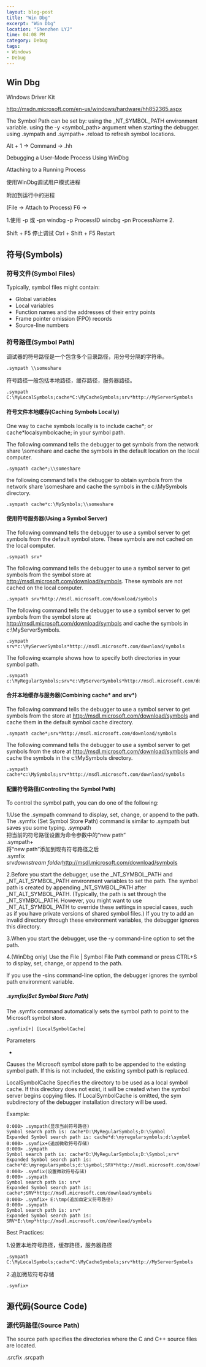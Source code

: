```yaml
---
layout: blog-post
title: "Win Dbg"
excerpt: "Win Dbg"
location: "Shenzhen LYJ"
time: 04:08 PM
category: Debug
tags:
- Windows
- Debug
---
```


## Win Dbg ##

Windows Driver Kit 

http://msdn.microsoft.com/en-us/windows/hardware/hh852365.aspx

The Symbol Path can be set by:
    using the _NT_SYMBOL_PATH environment variable.
    using the -y <symbol_path> argument when starting the debugger.
    using .sympath and .sympath+
.reload to refresh symbol locations.

Alt + 1 -> Command -> .hh

Debugging a User-Mode Process Using WinDbg

Attaching to a Running Process

使用WinDbg调试用户模式进程

附加到运行中的进程

(File -> Attach to Process) F6 -> 

1.使用 -p <pid> 或 -pn <pname>
windbg -p ProcessID 
windbg -pn ProcessName 
2.

Shift + F5 停止调试
Ctrl + Shift + F5 Restart

## 符号(Symbols) ##

### 符号文件(Symbol Files) ###

Typically, symbol files might contain:    
+   Global variables
+   Local variables
+   Function names and the addresses of their entry points
+   Frame pointer omission (FPO) records
+   Source-line numbers

### 符号路径(Symbol Path) ###

调试器的符号路径是一个包含多个目录路径，用分号分隔的字符串。    

    .sympath \\someshare

符号路径一般包括本地路径，缓存路径，服务器路径。

    .sympath C:\MyLocalSymbols;cache*C:\MyCacheSymbols;srv*http://MyServerSymbols    

#### 符号文件本地缓存(Caching Symbols Locally) ####

One way to cache symbols locally is to include cache*; or cache*localsymbolcache; in your symbol path.

The following command tells the debugger to get symbols from the network share \\someshare and cache the symbols in the default location on the local computer.    

    .sympath cache*;\\someshare

the following command tells the debugger to obtain symbols from the network share \\someshare and cache the symbols in the c:\MySymbols directory.    

    .sympath cache*c:\MySymbols;\\someshare

#### 使用符号服务器(Using a Symbol Server) ####

The following command tells the debugger to use a symbol server to get symbols from the default symbol store. These symbols are not cached on the local computer.    

    .sympath srv*

The following command tells the debugger to use a symbol server to get symbols from the symbol store at http://msdl.microsoft.com/download/symbols. These symbols are not cached on the local computer.    
    
    .sympath srv*http://msdl.microsoft.com/download/symbols

The following command tells the debugger to use a symbol server to get symbols from the symbol store at http://msdl.microsoft.com/download/symbols and cache the symbols in c:\MyServerSymbols.   

    .sympath srv*c:\MyServerSymbols*http://msdl.microsoft.com/download/symbols

The following example shows how to specify both directories in your symbol path.

    .sympath c:\MyRegularSymbols;srv*c:\MyServerSymbols*http://msdl.microsoft.com/download/symbols

#### 合并本地缓存与服务器(Combining cache* and srv*) ####

The following command tells the debugger to use a symbol server to get symbols from the store at http://msdl.microsoft.com/download/symbols and cache them in the default symbol cache directory.

    .sympath cache*;srv*http://msdl.microsoft.com/download/symbols

The following command tells the debugger to use a symbol server to get symbols from the store at http://msdl.microsoft.com/download/symbols and cache the symbols in the c:\MySymbols directory.

    .sympath cache*c:\MySymbols;srv*http://msdl.microsoft.com/download/symbols

#### 配置符号路径(Controlling the Symbol Path) ####

To control the symbol path, you can do one of the following:

1.Use the .sympath command to display, set, change, or append to the path. The .symfix (Set Symbol Store Path) command is similar to .sympath but saves you some typing.
.sympath <new path>    
    把当前的符号路径设置为命令参数中的“new path”    
.sympath+ <new path>    
    将“new path”添加到现有符号路径之后    
.symfix <downstream folder>    
     srv*downstream folder*http://msdl.microsoft.com/download/symbols    

2.Before you start the debugger, use the _NT_SYMBOL_PATH and _NT_ALT_SYMBOL_PATH environment variables to set the path. The symbol path is created by appending _NT_SYMBOL_PATH after _NT_ALT_SYMBOL_PATH. (Typically, the path is set through the _NT_SYMBOL_PATH. However, you might want to use _NT_ALT_SYMBOL_PATH to override these settings in special cases, such as if you have private versions of shared symbol files.) If you try to add an invalid directory through these environment variables, the debugger ignores this directory.

3.When you start the debugger, use the -y command-line option to set the path.

4.(WinDbg only) Use the File | Symbol File Path command or press CTRL+S to display, set, change, or append to the path.

If you use the -sins command-line option, the debugger ignores the symbol path environment variable.

##### .symfix(Set Symbol Store Path) #####

The .symfix command automatically sets the symbol path to point to the Microsoft symbol store.

    .symfix[+] [LocalSymbolCache]

Parameters

+ 
Causes the Microsoft symbol store path to be appended to the existing symbol path. If this is not included, the existing symbol path is replaced.

LocalSymbolCache 
Specifies the directory to be used as a local symbol cache. If this directory does not exist, it will be created when the symbol server begins copying files. If LocalSymbolCache is omitted, the sym subdirectory of the debugger installation directory will be used. 

Example:    

	0:000> .sympath(显示当前符号路径)
	Symbol search path is: cache*D:\MyRegularSymbols;D:\Symbol
	Expanded Symbol search path is: cache*d:\myregularsymbols;d:\symbol
	0:000> .symfix+(追加微软符号存储)
	0:000> .sympath
	Symbol search path is: cache*D:\MyRegularSymbols;D:\Symbol;srv*
	Expanded Symbol search path is: cache*d:\myregularsymbols;d:\symbol;SRV*http://msdl.microsoft.com/download/symbols
	0:000> .symfix(设置微软符号存储)
	0:000> .sympath
	Symbol search path is: srv*
	Expanded Symbol search path is: cache*;SRV*http://msdl.microsoft.com/download/symbols
	0:000> .symfix+ E:\tmp(追加自定义符号路径)
	0:000> .sympath
	Symbol search path is: srv*
	Expanded Symbol search path is: SRV*E:\tmp*http://msdl.microsoft.com/download/symbols

Best Practices:

1.设置本地符号路径，缓存路径，服务器路径    

    .sympath C:\MyLocalSymbols;cache*C:\MyCacheSymbols;srv*http://MyServerSymbols

2.追加微软符号存储    

    .symfix+

## 源代码(Source Code) ##


### 源代码路径(Source Path) ###
The source path specifies the directories where the C and C++ source files are located.



.srcfix
.srcpath